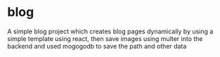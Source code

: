 # blog
A simple blog project which creates blog pages dynamically by using a simple template using react, then save images using multer into the backend and used 
mogogodb to save the path and other data
